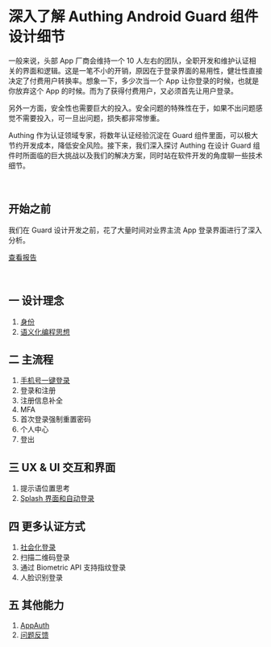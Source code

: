 

# 深入了解 Authing Android Guard 组件设计细节

一般来说，头部 App 厂商会维持一个 10 人左右的团队，全职开发和维护认证相关的界面和逻辑。这是一笔不小的开销，原因在于登录界面的易用性，健壮性直接决定了付费用户转换率。想象一下，多少次当一个 App 让你登录的时候，也就是你放弃这个 App 的时候。而为了获得付费用户，又必须首先让用户登录。

另外一方面，安全性也需要巨大的投入。安全问题的特殊性在于，如果不出问题感觉不需要投入，可一旦出问题，损失都非常惨重。

Authing 作为认证领域专家，将数年认证经验沉淀在 Guard 组件里面，可以极大节约开发成本，降低安全风险。接下来，我们深入探讨 Authing 在设计 Guard 组件时所面临的巨大挑战以及我们的解决方案，同时站在软件开发的角度聊一些技术细节。

<br>

## 开始之前

我们在 Guard 设计开发之前，花了大量时间对业界主流 App 登录界面进行了深入分析。

[查看报告](./../auth_reports.md)

<br>

## 一 设计理念
1. [身份](./identity.md)
2. [语义化编程思想 ](./design.md)

## 二 主流程
1. [手机号一键登录](./oneauth.md)
2. 登录和注册
3. 注册信息补全
4. MFA
5. 首次登录强制重置密码
6. 个人中心
7. 登出

## 三 UX & UI 交互和界面
1. 提示语位置思考
2. [Splash 界面和自动登录](./autologin.md)

## 四 更多认证方式
1. [社会化登录](./../social/social.md)
2. 扫描二维码登录
3. 通过 Biometric API 支持指纹登录
4. 人脸识别登录

## 五 其他能力

1. [AppAuth](./app_auth.md)
2. [问题反馈](./feedback.md)